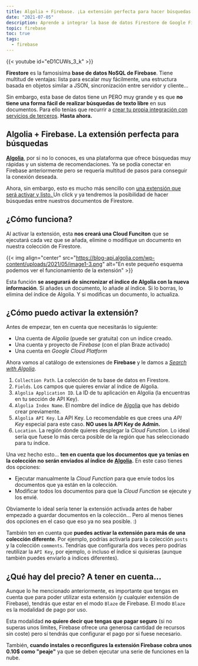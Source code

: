 ```yaml
---
title: Algolia + Firebase. ¡La extensión perfecta para hacer búsquedas en Firestore!
date: "2021-07-05"
description: Aprende a integrar la base de datos Firestore de Google Firebase con la búsqueda de Algolia de forma fácil y rápida
topic: firebase
toc: true
tags:
  - firebase
---
```


{{< youtube id="eD1CUWs_3_k" >}}

**Firestore** es la famosisíma **base de datos NoSQL de Firebase**. Tiene multitud de ventajas: lista para escalar muy fácilmente, una estructura basada en objetos similar a JSON, sincronización entre servidor y cliente...

Sin embargo, esta base de datos tiene un PERO muy grande y es que **no tiene una forma fácil de realizar búsquedas de texto libre** en sus documentos. Para ello tenías que recurrir a [crear tu propia integración con servicios de terceros](https://effbada.hashnode.dev/full-text-search-with-firebase-on-android-using-algolia-part-1-c86fc6e1c632). **Hasta ahora.**

## Algolia + Firebase. La extensión perfecta para búsquedas

**[Algolia](https://utm.io/udih1)**, por si no lo conoces, es una plataforma que ofrece búsquedas muy rápidas y un sistema de recomendaciones. Ya se podía conectar en Firebase anteriormente pero se requería multitud de pasos para conseguir la conexión deseada.

Ahora, sin embargo, esto es mucho más sencillo con [una extensión que será activar y listo. ](https://firebase.google.com/products/extensions/firestore-algolia-search)Un click y ya tendremos la posibilidad de hacer búsquedas entre nuestros documentos de Firestore.

## ¿Cómo funciona?

Al activar la extensión, esta **nos creará una Cloud Funciton** que se ejecutará cada vez que se añada, elimine o modifique un documento en nuestra colección de Firestore.

{{< img align="center" src="https://blog-api.algolia.com/wp-content/uploads/2021/05/image1-3.png" alt="En este pequeño esquema podemos ver el funcionamiento de la extensión" >}}

Esta función **se asegurará de sincronizar el índice de Algolia con la nueva información**. Si añades un documento, lo añade al índice. Si lo borras, lo elimina del índice de Algolia. Y si modificas un documento, lo actualiza.

## ¿Cómo puedo activar la extensión?

Antes de empezar, ten en cuenta que necesitarás lo siguiente:

- Una cuenta de _Algolia_ (puede ser gratuita) con un índice creado.
- Una cuenta y proyecto de _Firebase_ (con el plan Braze activado)
- Una cuenta en _Google Cloud Platform_

Ahora vamos al catálogo de extensiones de **Firebase** y le damos a [_Search with Algolia_](https://firebase.google.com/products/extensions/firestore-algolia-search).

1. `Collection Path`. La colección de tu base de datos en Firestore.
2. `Fields`. Los campos que quieres enviar al índice de Algolia.
3. `Algolia Application ID`. La ID de tu aplicación en Algolia (la encuentras en tu sección de API Key).
4. `Algolia Index Name`. El nombre del índice de [Algolia](https://utm.io/udih1) que has debido crear previamente.
5. `Algolia API Key`. La API Key. Lo recomendable es que crees una _API Key_ especial para este caso. **NO uses la API Key de Admin.**
6. `Location`. La región donde quieres desplegar la _Cloud Function_. Lo ideal sería que fuese lo más cerca posible de la región que has seleccionado para tu índice.

Una vez hecho esto... **ten en cuenta que los documentos que ya tenías en la colección no serán enviados al índice de [Algolia](https://utm.io/udih1).** En este caso tienes dos opciones:

- Ejecutar manualmente la _Cloud Function_ para que envíe todos los documentos que ya están en la colección.
- Modificar todos los documentos para que la _Cloud Function_ se ejecute y los envié.

Obviamente lo ideal sería tener la extensión activada antes de haber empezado a guardar documentos en la colección... Pero al menos tienes dos opciones en el caso que eso ya no sea posible. :)

También ten en cuenta que **puedes activar la extensión para más de una colección diferente**. Por ejemplo, podrías activarla para la colección `posts` y la colección `comments`. Tendrías que configurarla dos veces pero podrías reutilizar la `API Key`, por ejemplo, o incluso el índice si quisieras (aunque también puedes enviarlo a índices diferentes).

## ¿Qué hay del precio? A tener en cuenta...

Aunque lo he mencionado anteriormente, es importante que tengas en cuenta que para poder utilizar esta extensión (y cualquier extensión de Firebase), tendrás que estar en el modo `Blaze` de Firebase. El modo `Blaze` es la modalidad de pago por uso.

Esta modalidad **no quiere decir que tengas que pagar seguro** (si no superas unos límites, Firebase ofrece una generosa cantidad de recursos sin coste) pero sí tendrás que configurar el pago por si fuese necesario.

También, **cuando instales o reconfigures la extensión Firebase cobra unos 0.10$ como "peaje"** ya que se deben ejecutar una serie de funciones en la nube.
